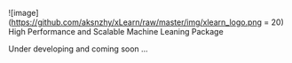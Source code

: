 ![image](https://github.com/aksnzhy/xLearn/raw/master/img/xlearn_logo.png = 20)
High Performance and Scalable Machine Leaning Package

Under developing and coming soon ...
